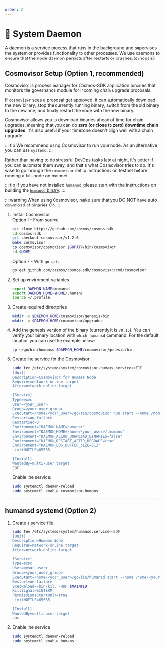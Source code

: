 ```yaml
---
order: 2
---
```


#  🤖 System Daemon
A daemon is a service process that runs in the background and supervises the system or provides functionality to other processes. We use daemons to ensure that the node daemon persists after restarts or crashes.{synopsis}
## Cosmovisor Setup (Option 1, recommended)


Cosmovisor is process manager for Cosmos-SDK application binaries that monitors the governance module for incoming chain upgrade proposals.

If `cosmovisor` sees a proposal get approved, it can automatically download the new binary, stop the currently  running binary, switch from the old binary to the new one, and finally restart the node with the new binary. 

Cosmovisor allows you to download binaries ahead of time for chain upgrades, meaning that you can do **zero (or close to zero) downtime chain upgrades**. It's also useful if your timezone doesn't align well with a chain upgrade. 

::: tip 
We recommend using Cosmovisor to run your node. As an alternative, you can use `systemd`. 
:::

Rather than having to do stressful DevOps tasks late at night, it's better if you can automate them away, and that's what Cosmovisor tries to do. It's wise to go through the `cosmovisor` setup instructions on testnet before running a full-node on mainnet. 

::: tip
If you have not installed `humansd`, please start with the instructions on building the [`humansd` binary](/dev/cli/humansd-binary.html).
:::

::: warning
When using Cosmovisor, make sure that you DO NOT have auto download of binaries ON.
:::

1. Install Cosmovisor  
    Option 1 - From source
    ```bash
    git clone https://github.com/cosmos/cosmos-sdk
    cd cosmos-sdk
    git checkout cosmovisor/v1.2.0
    make cosmovisor
    cp cosmovisor/cosmovisor $GOPATH/bin/cosmovisor
    cd $HOME
    ```

    Option 2 - With `go get`:
    ```bash
    go get github.com/cosmos/cosmos-sdk/cosmovisor/cmd/cosmovisor
    ```

2. Set up enviroment variables

    ```bash
    export DAEMON_NAME=humansd
    export DAEMON_HOME=$HOME/.humans
    source ~/.profile
    ```

3. Create required directories

    ```bash
    mkdir -p $DAEMON_HOME/cosmovisor/genesis/bin
    mkdir -p $DAEMON_HOME/cosmovisor/upgrades
    ```

4. Add the genesis version of the binary (currently it is `v0.15`). You can verify your binary location with `which humansd` command. For the default location you can use the example below:

    ```bash
    cp ~/go/bin/humansd $DAEMON_HOME/cosmovisor/genesis/bin
    ```

5. Create the service for the Cosmovisor

    ```bash
    sudo tee /etc/systemd/system/cosmovisor-humans.service<<EOF
    [Unit]
    Description=Cosmovisor for Humans Node
    Requires=network-online.target
    After=network-online.target

    [Service]
    Type=exec
    User=<your_user>
    Group=<your_user_group>
    ExecStart=/home/<your_user>/go/bin/cosmovisor run start --home /home/<your_user>/
    Restart=on-failure
    RestartSec=3
    Environment="DAEMON_NAME=humansd"
    Environment="DAEMON_HOME=/home/<your_user>/.humans"
    Environment="DAEMON_ALLOW_DOWNLOAD_BINARIES=false"
    Environment="DAEMON_RESTART_AFTER_UPGRADE=true"
    Environment="DAEMON_LOG_BUFFER_SIZE=512"
    LimitNOFILE=65535

    [Install]
    WantedBy=multi-user.target
    EOF
    ```

    Enable the service:

    ```bash
    sudo systemctl daemon-reload
    sudo systemctl enable cosmovisor-humans
    ```

---

## humansd systemd (Option 2)

1. Create a service file

    ```bash
    sudo tee /etc/systemd/system/humansd.service<<EOF
    [Unit]
    Description=Humans Node
    Requires=network-online.target
    After=network-online.target

    [Service]
    Type=exec
    User=<your_user>
    Group=<your_user_group>
    ExecStart=/home/<your_user>/go/bin/humansd start --home /home/<your_user>/.humans
    Restart=on-failure
    ExecReload=/bin/kill -HUP $MAINPID
    KillSignal=SIGTERM
    PermissionsStartOnly=true
    LimitNOFILE=65535

    [Install]
    WantedBy=multi-user.target
    EOF
    ```

2. Enable the service

    ```bash
    sudo systemctl daemon-reload
    sudo systemctl enable humans
    ```